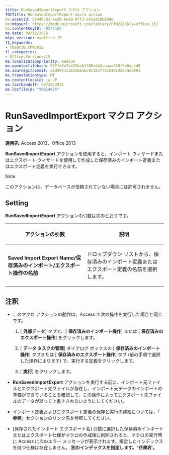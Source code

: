 ```yaml
---
title: RunSavedImportExport マクロ アクション
TOCTitle: RunSavedImportExport macro action
ms:assetid: b2449c51-ee20-6e50-87f3-a45adc0b0dde
ms:mtpsurl: https://msdn.microsoft.com/library/Ff822018(v=office.15)
ms:contentKeyID: 48547165
ms.date: 09/18/2015
mtps_version: v=office.15
f1_keywords:
- vbaac10.chm3022
f1_categories:
- Office.Version=v15
ms.localizationpriority: medium
ms.openlocfilehash: 697fd5e7c422be61f05cdb2ceaaa7f0f5e6ec4d9
ms.sourcegitcommit: a1d9041c20256616c9c183f7d1049142a7ac6991
ms.translationtype: MT
ms.contentlocale: ja-JP
ms.lasthandoff: 09/24/2021
ms.locfileid: "59614935"
---
```

# <a name="runsavedimportexport-macro-action"></a>RunSavedImportExport マクロ アクション

**適用先**: Access 2013、Office 2013

**RunSavedImportExport** アクションを使用すると、インポート ウィザードまたはエクスポート ウィザードを使用して作成した保存済みのインポート定義またはエクスポート定義を実行できます。

> [!NOTE]
> このアクションは、データベースが信頼されていない場合には許可されません。

## <a name="setting"></a>Setting

**RunSavedImportExport** アクションの引数は次のとおりです。

<table>
<colgroup>
<col style="width: 50%" />
<col style="width: 50%" />
</colgroup>
<thead>
<tr class="header">
<th><p>アクションの引数</p></th>
<th><p>説明</p></th>
</tr>
</thead>
<tbody>
<tr class="odd">
<td><p><strong>Saved Import Export Name/保存済みのインポート/エクスポート操作の名前</strong></p></td>
<td><p>ドロップダウン リストから、保存済みのインポート定義またはエクスポート定義の名前を選択します。</p></td>
</tr>
</tbody>
</table>


## <a name="remarks"></a>注釈

- このマクロ アクションの動作は、Access で次の操作を実行した場合と同じです。
    
  1.  [ **外部データ**] タブで、[ **保存済みのインポート操作**] または [ **保存済みのエクスポート操作**] をクリックします。
    
  2.  [ **データ タスクの管理**] ダイアログ ボックスの [ **保存済みのインポート操作**] タブまたは [ **保存済みのエクスポート操作**] タブ (前の手順で選択した操作によります) で、実行する定義をクリックします。
    
  3.  [ **実行**] をクリックします。

- **RunSavedImportExport** アクションを実行する前に、インポート元ファイルとエクスポート先ファイルが存在し、インポート元データのインポートの準備ができていることを確認して、この操作によってエクスポート先ファイルのデータが誤って上書きされないようにしてください。

- インポート定義およびエクスポート定義の保存と実行の詳細については、「 **参照**」セクションのリンク先を参照してください。

- [保存されたインポート エクスポート名] 引数に選択した保存済みインポートまたはエクスポート仕様がマクロの作成後に削除されると、マクロの実行時に Access に次のエラー メッセージが表示されます。指定したインデックスを持つ仕様は存在しません。 **別のインデックスを指定します。'*****仕様名*****'。**

